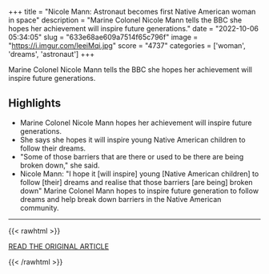 +++
title = "Nicole Mann: Astronaut becomes first Native American woman in space"
description = "Marine Colonel Nicole Mann tells the BBC she hopes her achievement will inspire future generations."
date = "2022-10-06 05:34:05"
slug = "633e68ae609a7514f65c796f"
image = "https://i.imgur.com/leeiMqi.jpg"
score = "4737"
categories = ['woman', 'dreams', 'astronaut']
+++

Marine Colonel Nicole Mann tells the BBC she hopes her achievement will inspire future generations.

## Highlights

- Marine Colonel Nicole Mann hopes her achievement will inspire future generations.
- She says she hopes it will inspire young Native American children to follow their dreams.
- "Some of those barriers that are there or used to be there are being broken down," she said.
- Nicole Mann: "I hope it [will inspire] young [Native American children] to follow [their] dreams and realise that those barriers [are being] broken down" Marine Colonel Mann hopes to inspire future generation to follow dreams and help break down barriers in the Native American community.

---

{{< rawhtml >}}
  <p class="article-category">
    <a target="_blank" href="https://www.bbc.com/news/science-environment-63147956">READ THE ORIGINAL ARTICLE</a>
  </p>
{{< /rawhtml >}}
